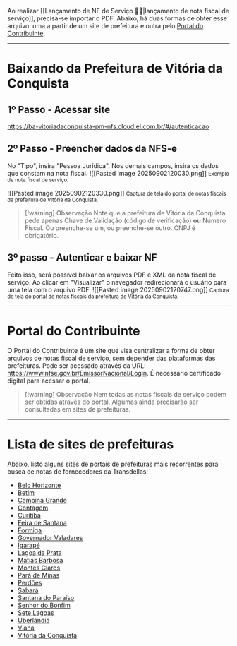 Ao realizar [[Lançamento de NF de Serviço 📃👷|lançamento de nota fiscal de serviço]], precisa-se importar o PDF. Abaixo, há duas formas de obter esse arquivo: uma a partir de um site de prefeitura e outra pelo [Portal do Contribuinte](https://www.nfse.gov.br/EmissorNacional/Login?ReturnUrl=%2fEmissorNacional%2fDashboard).

---
# Baixando da Prefeitura de Vitória da Conquista
## 1º Passo - Acessar site
https://ba-vitoriadaconquista-pm-nfs.cloud.el.com.br/#/autenticacao
## 2º Passo - Preencher dados da NFS-e
No "Tipo", insira "Pessoa Jurídica". Nos demais campos, insira os dados que constam na nota fiscal.
![[Pasted image 20250902120030.png]]
<span style="font-size: smaller">Exemplo de nota fiscal de serviço.</span>

![[Pasted image 20250902120330.png]]
<span style="font-size: smaller">Captura de tela do portal de notas fiscais da prefeitura de Vitória da Conquista.</span>

> [!warning] Observação
> Note que a prefeitura de Vitória da Conquista pede apenas Chave de Validação (código de verificação) **ou** Número Fiscal. Ou preenche-se um, ou preenche-se outro. CNPJ é obrigatório.

## 3º passo - Autenticar e baixar NF
Feito isso, será possível baixar os arquivos PDF e XML da nota fiscal de serviço. Ao clicar em "Visualizar" o navegador redirecionará o usuário para uma tela com o arquivo PDF.
![[Pasted image 20250902120747.png]]
<span style="font-size: smaller">Captura de tela do portal de notas fiscais da prefeitura de Vitória da Conquista.</span>

---
# Portal do Contribuinte
O Portal do Contribuinte é um site que visa centralizar a forma de obter arquivos de notas fiscal de serviço, sem depender das plataformas das prefeituras. Pode ser acessado através da URL: https://www.nfse.gov.br/EmissorNacional/Login. É necessário certificado digital para acessar o portal.

> [!warning] Observação
> Nem todas as notas fiscais de serviço podem ser obtidas através do portal. Algumas ainda precisarão ser consultadas em sites de prefeituras.

---
# Lista de sites de prefeituras
Abaixo, listo alguns sites de portais de prefeituras mais recorrentes para busca de notas de fornecedores da Transdellas:
- [Belo Horizonte](https://bhissdigital.pbh.gov.br/nfse/pages/consultaNFS-e_cidadao.jsf)
- [Betim](https://betim.ginfes.com.br/)
- [Campina Grande](https://campinagrandepb.webiss.com.br/externo/nfse/validar)
- [Contagem](https://contagem.ginfes.com.br/)
- [Curitiba](https://isscuritiba.curitiba.pr.gov.br/NotaCuritibana/NotaRPS/AutenticidadeNota)
- [Feira de Santana](https://feiradesantanaba.webiss.com.br/externo/nfse/validar)
- [Formiga](https://formigamg.webiss.com.br/externo/nfse/validar)
- [Governador Valadares](https://valadares.sigiss.com.br/valadares/consulta/main.php)
- [Igarapé](https://igarape.quasar.srv.br/issqn/autenticidade/nfe.xhtml)
- [Lagoa da Prata](https://e-gov.betha.com.br/e-nota/verificar_autenticidade_direct.faces?p1=NpUK5jUGaWU=&p2=k1nSGDMBS40=)
- [Matias Barbosa](https://matiasbarbosamg.futurize-nfse.com.br/consultanfe.php)
- [Montes Claros](http://nota.montesclaros.mg.gov.br/NFSe.Portal/AutenticidadeNota)
- [Pará de Minas](https://issqn.parademinas.quasar.srv.br/issqn/autenticidade/nfe.xhtml)
- [Perdões](http://nfsebrasil.net.br/nfse/nfs/untvalidanf.php?servico=verificarnota)
- [Sabará](http://sabara.supernova.com.br:8091/iss-web/)
- [Santana do Paraíso](https://nfse-mg-santanadoparaiso.portalfacil.com.br/)
- [Senhor do Bonfim](https://senhordobonfimba.webiss.com.br/externo/nfse/visualizar/04882257000337/NUT4-S1WI/202200000000040)
- [Sete Lagoas](https://nfse.setelagoas.mg.gov.br/auth/nfse/autenticar)
- [Uberlândia](https://udigital.uberlandia.mg.gov.br/nfse/)
- [Viana](https://es-viana-pm-nfs.cloud.el.com.br/paginas/sistema/autenticacao.jsf)
- [Vitória da Conquista](https://nfe.pmvc.ba.gov.br/el-nfse/paginas/sistema/autenticacao.jsf;jsessionid=DEC0848B7A5F44471CC8C821BA9F082B)
